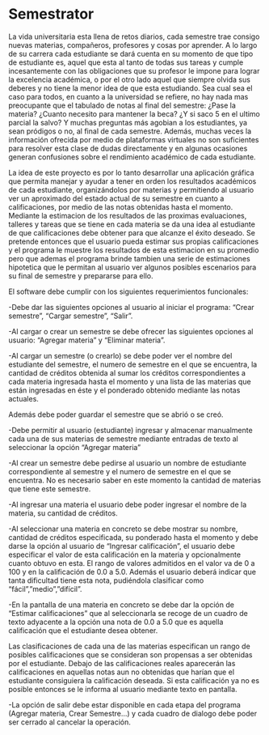Semestrator
===========

La vida universitaria esta llena de retos diarios, cada semestre trae consigo nuevas materias, compañeros, profesores y cosas por aprender. A lo largo de su carrera cada estudiante se dará cuenta en su momento de que tipo de estudiante es, aquel que esta al tanto de todas sus tareas y cumple incesantemente con las obligaciones que su profesor le impone para lograr la excelencia académica, o por el otro lado aquel que siempre olvida sus deberes y no tiene la menor idea de que esta estudiando. Sea cual sea el caso para todos, en cuanto a la universidad se refiere, no hay nada mas preocupante que el tabulado de notas al final del semestre: ¿Pase la materia? ¿Cuanto necesito para mantener la beca? ¿Y si saco 5 en el ultimo parcial la salvo? Y muchas preguntas más agobian a los estudiantes, ya sean pródigos o no, al final de cada semestre. Además, muchas veces la información ofrecida por medio de plataformas virtuales no son suficientes para resolver esta clase de dudas directamente y en algunas ocasiones generan confusiones sobre el rendimiento académico de cada estudiante.

La idea de este proyecto es por lo tanto desarrollar una aplicación gráfica que permita manejar y ayudar a tener en orden los resultados académicos de cada estudiante, organizándolos por materias y permitiendo al usuario ver un aproximado del estado actual de su semestre en cuanto a calificaciones, por medio de las notas obtenidas hasta el momento. Mediante la estimacion de los resultados de las proximas evaluaciones, talleres y tareas que se tiene en cada materia se da una idea al estudiante de que calificaciones debe obtener para que alcanze el éxito deseado. Se pretende entonces que el usuario pueda estimar sus propias calificaciones y el programa le muestre los resultados de esta estimacion en su promedio pero que ademas el programa brinde tambien una serie de estimaciones hipotetica que le permitan al usuario ver algunos posibles escenarios para su final de semestre y prepararse para ello.


El software debe cumplir con los siguientes requerimientos funcionales:


-Debe dar las siguientes opciones al usuario al iniciar el programa:
“Crear semestre”, “Cargar semestre”, “Salir”.
 
-Al cargar o crear un semestre se debe ofrecer las siguientes opciones al usuario:
“Agregar materia” y “Eliminar materia”.

-Al cargar un semestre (o crearlo) se debe poder ver el nombre del estudiante del semestre, el numero de semestre en el que se encuentra, la cantidad de créditos obtenida al sumar los créditos correspondientes a cada materia ingresada hasta el momento y una lista de las materias que están ingresadas en éste y el ponderado obtenido mediante las notas actuales.

Además debe poder guardar el semestre que se abrió o se creó.
 
-Debe permitir al usuario (estudiante) ingresar y almacenar manualmente cada una de sus materias de semestre mediante entradas de texto al seleccionar la opción “Agregar materia”

-Al crear un semestre debe pedirse al usuario un nombre de estudiante correspondiente al semestre y el numero de semestre en el que se encuentra. No es necesario saber en este momento la cantidad de materias que tiene este semestre.

-Al ingresar una materia el usuario debe poder ingresar el nombre de la materia, su cantidad de créditos.

-Al seleccionar una materia en concreto se debe mostrar su nombre, cantidad de créditos especificada, su ponderado hasta el momento y debe darse la opción al usuario de “Ingresar calificación”, el usuario debe especificar el valor de esta calificación en la materia y opcionalmente cuanto obtuvo en esta. El rango de valores admitidos en el valor va de 0 a 100 y en la calificación de 0.0 a 5.0. Además el usuario deberá indicar que tanta dificultad tiene esta nota, pudiéndola clasificar como “fácil”,”medio”,”difícil”.
 
-En la pantalla de una materia en concreto se debe dar la opción de “Estimar calificaciones” que al seleccionarla se recoge de un cuadro de texto adyacente a la opción una nota de 0.0 a 5.0 que es aquella calificación que el estudiante desea obtener.

Las clasificaciones de cada una de las materias especifican un rango de posibles calificaciones que se consideran son propensas a ser obtenidas por el estudiante. Debajo de las calificaciones reales aparecerán las calificaciones en aquellas notas aun no obtenidas que harían que el estudiante consiguiera la calificación deseada. Si esta calificación ya no es posible entonces se le informa al usuario mediante texto en pantalla.

-La opción de salir debe estar disponible en cada etapa del programa (Agregar materia, Crear Semestre...) y cada cuadro de dialogo debe poder ser cerrado al cancelar la operación.
